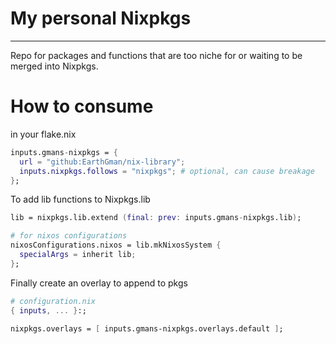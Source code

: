 # My personal Nixpkgs

------------------------------------------------------------------------

Repo for packages and functions that are too niche for or waiting to be merged into Nixpkgs.

# How to consume

in your flake.nix

```nix
inputs.gmans-nixpkgs = {
  url = "github:EarthGman/nix-library";
  inputs.nixpkgs.follows = "nixpkgs"; # optional, can cause breakage
};
```


To add lib functions to Nixpkgs.lib

```nix
lib = nixpkgs.lib.extend (final: prev: inputs.gmans-nixpkgs.lib);

# for nixos configurations
nixosConfigurations.nixos = lib.mkNixosSystem {
  specialArgs = inherit lib;
};
```


Finally create an overlay to append to pkgs

```nix
# configuration.nix
{ inputs, ... }:;

nixpkgs.overlays = [ inputs.gmans-nixpkgs.overlays.default ];
```